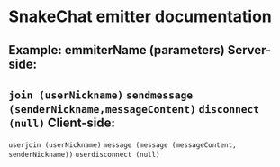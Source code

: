SnakeChat emitter documentation
======
Example: emmiterName (parameters)
Server-side:
------
`join (userNickname)`
`sendmessage (senderNickname,messageContent)`
`disconnect (null)`
Client-side:
------
`userjoin (userNickname)`
`message (message (messageContent, senderNickname))`
`userdisconnect (null)`
